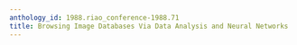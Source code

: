 ```yaml
---
anthology_id: 1988.riao_conference-1988.71
title: Browsing Image Databases Via Data Analysis and Neural Networks
---
```

